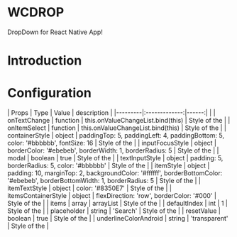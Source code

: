
# WCDROP
DropDown for React Native App!

# Introduction


# Configuration

| Props   |      Type      |  Value | description |
|---------|:-------------:|------:| |
| onTextChange | function | this.onValueChangeList.bind(this) | Style of the |
| onItemSelect | function | this.onValueChangeList.bind(this) | Style of the |
| containerStyle | object | paddingTop: 5, paddingLeft: 4, paddingBottom: 5, color: '#bbbbbb', fontSize: 16 | Style of the |
| inputFocusStyle | object | borderColor: '#ebebeb', borderWidth: 1, borderRadius: 5 | Style of the |
| modal | boolean   | true | Style of the |
| textInputStyle | object | padding: 5, borderRadius: 5, color: '#bbbbbb' | Style of the |
| itemStyle | object | padding: 10, marginTop: 2, backgroundColor: '#ffffff', borderBottomColor: '#ebebeb', borderBottomWidth: 1, borderRadius: 5 | Style of the |
| itemTextStyle | object | color: '#8350E7' | Style of the |
| itemsContainerStyle | object | flexDirection: 'row', borderColor: '#000' | Style of the |
| items | array | arrayList | Style of the |
| defaultIndex | int | 1 | Style of the |
| placeholder | string | 'Search' | Style of the |
| resetValue | boolean | true | Style of the |
| underlineColorAndroid | string | 'transparent' | Style of the |
